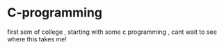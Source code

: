# C-programming
first sem of college , starting with some c programming , cant wait to see where this takes me!
